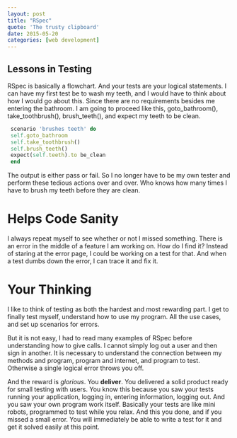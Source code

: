 ```yaml
---
layout: post
title: "RSpec"
quote: 'The trusty clipboard'
date: 2015-05-20
categories: [web development]
---
```


## Lessons in Testing

RSpec is basically a flowchart. And your tests are your logical statements. I can have my first test be to wash my teeth, and I would have to think about how I would go about this. Since there are no requirements besides me entering the bathroom. I am going to proceed like this, goto_bathroom(), take_toothbrush(), brush_teeth(), and expect my teeth to be clean.

```ruby
 scenario 'brushes teeth' do
 self.goto_bathroom
 self.take_toothbrush()
 self.brush_teeth()
 expect(self.teeth).to be_clean
 end
```

The output is either pass or fail. So I no longer have to be my own tester and perform these tedious actions over and over. Who knows how many times I have to brush my teeth before they are clean.


# Helps Code Sanity

I always repeat myself to see whether or not I missed something. There is an error in the middle of a feature I am working on. How do I find it? Instead of staring at the error page, I could be working on a test for that. And when a test dumbs down the error, I can trace it and fix it.

# Your Thinking

I like to think of testing as both the hardest and most rewarding part. I get to finally test myself, understand how to use my program. All the use cases, and set up scenarios for errors.

But it is not easy, I had to read many examples of RSpec before understanding how to give calls. I cannot simply log out a user and then sign in another. It is necessary to understand the connection between my methods and program, program and internet, and program to test. Otherwise a single logical error throws you off.

And the reward is *glorious*. You **deliver**. You delivered a solid product ready for small testing with users. You know this because you saw your tests running your application, logging in, entering information, logging out. And you saw your own program work itself. Basically your tests are like mini robots, programmed to test while you relax. And this you done, and if you missed a small error. You will immediately be able to write a test for it and get it solved easily at this point.

